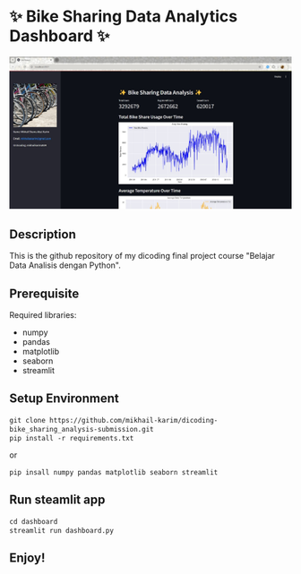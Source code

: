 # ✨ Bike Sharing Data Analytics Dashboard ✨

![This is how the dashboard looks like](dashboard/streamlit_dashboard_showcase.jpg)

## Description
This is the github repository of my dicoding final project course "Belajar Data Analisis dengan Python".

## Prerequisite
Required libraries:
- numpy
- pandas
- matplotlib
- seaborn
- streamlit

## Setup Environment
```
git clone https://github.com/mikhail-karim/dicoding-bike_sharing_analysis-submission.git
pip install -r requirements.txt
```
or
```
pip insall numpy pandas matplotlib seaborn streamlit
```

## Run steamlit app
```
cd dashboard
streamlit run dashboard.py
```

## Enjoy!